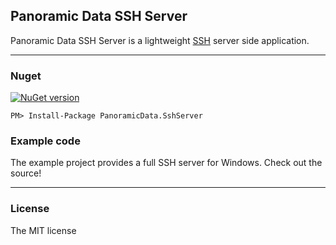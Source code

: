 ## Panoramic Data SSH Server
Panoramic Data SSH Server is a lightweight [SSH](http://en.wikipedia.org/wiki/Secure_Shell) server side application. 

---
### Nuget
[![NuGet version](https://badge.fury.io/nu/FxSsh.svg)](https://www.nuget.org/packages/PanoramicData.SshServer/)

`PM> Install-Package PanoramicData.SshServer`

### Example code
The example project provides a full SSH server for Windows.  Check out the source!

---
### License
The MIT license
